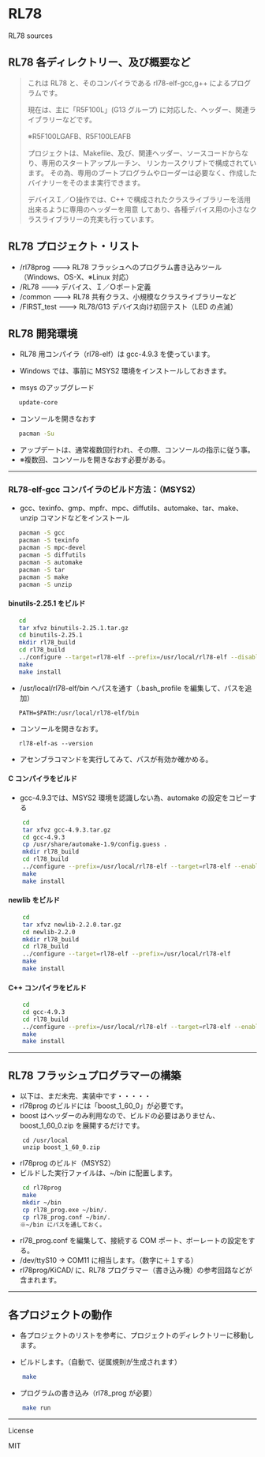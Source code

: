 RL78
=========

RL78 sources 

## RL78 各ディレクトリー、及び概要など

> これは RL78 と、そのコンパイラである rl78-elf-gcc,g++ によるプログラムです。
>
> 現在は、主に「R5F100L」(G13 グループ) に対応した、ヘッダー、関連ライブラリーなどです。
>
> ※R5F100LGAFB、R5F100LEAFB
>
> プロジェクトは、Makefile、及び、関連ヘッダー、ソースコードからなり、専用のスタートアップルーチン、
> リンカースクリプトで構成されています。
> その為、専用のブートプログラムやローダーは必要なく、作成したバイナリーをそのまま実行できます。
>
> デバイスＩ／Ｏ操作では、C++ で構成されたクラスライブラリーを活用出来るように専用のヘッダーを用意
> してあり、各種デバイス用の小さなクラスライブラリーの充実も行っています。

## RL78 プロジェクト・リスト

 - /rl78prog        --->   RL78 フラッシュへのプログラム書き込みツール（Windows、OS-X、※Linux 対応）
 - /RL78            --->   デバイス、Ｉ／Ｏポート定義
 - /common          --->   RL78 共有クラス、小規模なクラスライブラリーなど
 - /FIRST_test      --->   RL78/G13 デバイス向け初回テスト（LED の点滅）

## RL78 開発環境

 - RL78 用コンパイラ（rl78-elf）は gcc-4.9.3 を使っています。 
 - Windows では、事前に MSYS2 環境をインストールしておきます。

 - msys のアップグレード

```sh
   update-core
```

 - コンソールを開きなおす

```sh
   pacman -Su
```
 - アップデートは、通常複数回行われ、その際、コンソールの指示に従う事。
 - ※複数回、コンソールを開きなおす必要がある。

---

### RL78-elf-gcc コンパイラのビルド方法：（MSYS2）

 - gcc、texinfo、gmp、mpfr、mpc、diffutils、automake、tar、make、unzip コマンドなどをインストール
```sh
   pacman -S gcc
   pacman -S texinfo
   pacman -S mpc-devel
   pacman -S diffutils
   pacman -S automake
   pacman -S tar
   pacman -S make
   pacman -S unzip
```

#### binutils-2.25.1 をビルド
```sh
   cd
   tar xfvz binutils-2.25.1.tar.gz
   cd binutils-2.25.1
   mkdir rl78_build
   cd rl78_build
   ../configure --target=rl78-elf --prefix=/usr/local/rl78-elf --disable-nls
   make
   make install
```

 -  /usr/local/rl78-elf/bin へパスを通す（.bash_profile を編集して、パスを追加）

```
   PATH=$PATH:/usr/local/rl78-elf/bin
```

 -  コンソールを開きなおす。

```
   rl78-elf-as --version
```

 -  アセンブラコマンドを実行してみて、パスが有効か確かめる。
  
#### C コンパイラをビルド
 -  gcc-4.9.3では、MSYS2 環境を認識しない為、automake の設定をコピーする
``` sh
    cd
    tar xfvz gcc-4.9.3.tar.gz
    cd gcc-4.9.3
    cp /usr/share/automake-1.9/config.guess .
    mkdir rl78_build
	cd rl78_build
    ../configure --prefix=/usr/local/rl78-elf --target=rl78-elf --enable-languages=c --disable-libssp --with-newlib --disable-nls --disable-threads --disable-libgomp --disable-libmudflap --disable-libstdcxx-pch --disable-multilib --disable-bootstrap
    make
    make install
```
  
#### newlib をビルド
``` sh
    cd
    tar xfvz newlib-2.2.0.tar.gz
	cd newlib-2.2.0
    mkdir rl78_build
    cd rl78_build
    ../configure --target=rl78-elf --prefix=/usr/local/rl78-elf
	make
    make install
```
  
#### C++ コンパイラをビルド
``` sh
    cd
    cd gcc-4.9.3
    cd rl78_build
    ../configure --prefix=/usr/local/rl78-elf --target=rl78-elf --enable-languages=c,c++ --disable-libssp --with-newlib --disable-nls --disable-threads --disable-libgomp --disable-libmudflap --disable-libstdcxx-pch --disable-multilib --disable-bootstrap
    make
    make install
```
---
## RL78 フラッシュプログラマーの構築

 - 以下は、まだ未完、実装中です・・・・・
 - rl78prog のビルドには「boost_1_60_0」が必要です。
 - boost はヘッダーのみ利用なので、ビルドの必要はありません、boost_1_60_0.zip を展開するだけです。

``` 
    cd /usr/local
    unzip boost_1_60_0.zip
```

 - rl78prog のビルド（MSYS2）
 - ビルドした実行ファイルは、~/bin に配置します。

``` sh
    cd rl78prog
    make
    mkdir ~/bin
    cp rl78_prog.exe ~/bin/.
    cp rl78_prog.conf ~/bin/.
　　※~/bin にパスを通しておく。
```
 - rl78_prog.conf を編集して、接続する COM ポート、ボーレートの設定をする。
 - /dev/ttyS10 -> COM11 に相当します。（数字に＋１する）
 - rl78prog/KiCAD/ に、RL78 プログラマー（書き込み機）の参考回路などが含まれます。
---
## 各プロジェクトの動作

 - 各プロジェクトのリストを参考に、プロジェクトのディレクトリーに移動します。

 - ビルドします。（自動で、従属規則が生成されます）
``` sh
    make
```

 - プログラムの書き込み（rl78_prog が必要）
``` sh
    make run
```
---
License

MIT
